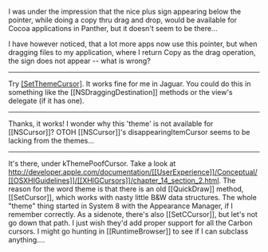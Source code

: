 


I was under the impression that the nice plus sign appearing below the pointer, while doing a copy thru drag and drop, would be available for Cocoa applications in Panther, but it doesn't seem to be there...

I have however noticed, that a lot more apps now use this pointer, but when dragging files to my application, where I return Copy as the drag operation, the sign does not appear -- what is wrong?

----

Try [[SetThemeCursor]](kThemeCopyArrowCursor). It works fine for me in Jaguar. You could do this in something like the [[NSDraggingDestination]] methods or the view's delegate (if it has one).

----

Thanks, it works! I wonder why this 'theme' is not available for [[NSCursor]]? OTOH [[NSCursor]]'s disappearingItemCursor seems to be lacking from the themes...

----

It's there, under kThemePoofCursor. Take a look at http://developer.apple.com/documentation/[[UserExperience]]/Conceptual/[[OSXHIGuidelines]]/[[XHIGCursors]]/chapter_14_section_2.html. The reason for the word theme is that there is an old [[QuickDraw]] method, [[SetCursor]], which works with nasty little B&W data structures. The whole "theme" thing started in System 8 with the Appearance Manager, if I remember correctly. As a sidenote, there's also [[SetCCursor]], but let's not go down that path. I just wish they'd add proper support for all the Carbon cursors. I might go hunting in [[RuntimeBrowser]] to see if I can subclass anything....